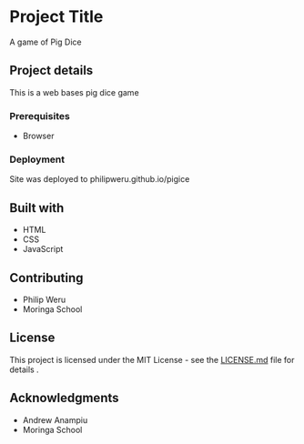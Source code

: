 # Project Title

A game of Pig Dice 

## Project details

This is a web bases pig dice game

### Prerequisites

* Browser


### Deployment

Site was deployed to philipweru.github.io/pigice

## Built with

* HTML
* CSS
* JavaScript


## Contributing

* Philip Weru
* Moringa School


## License

This project is licensed under the MIT License - see the [LICENSE.md](LICENSE.md) file for details
.

## Acknowledgments

* Andrew Anampiu
* Moringa School
